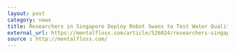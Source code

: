 ```yaml
---
layout: post
category: news
title: Researchers in Singapore Deploy Robot Swans to Test Water Quality
external_url: https://mentalfloss.com/article/526024/researchers-singapore-deploy-robot-swans-test-water-quality
source : http://mentalfloss.com/
---
```

